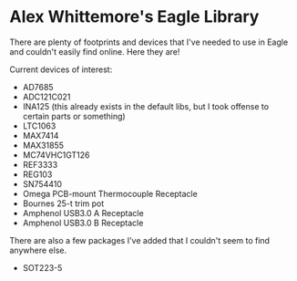 Alex Whittemore's Eagle Library
===============================

There are plenty of footprints and devices that I've needed to use in Eagle and couldn't easily find online. Here they are!

Current devices of interest:
* AD7685
* ADC121C021
* INA125 (this already exists in the default libs, but I took offense to certain parts or something)
* LTC1063
* MAX7414
* MAX31855
* MC74VHC1GT126
* REF3333
* REG103
* SN754410
* Omega PCB-mount Thermocouple Receptacle
* Bournes 25-t trim pot
* Amphenol USB3.0 A Receptacle
* Amphenol USB3.0 B Receptacle

There are also a few packages I've added that I couldn't seem to find anywhere else.
* SOT223-5